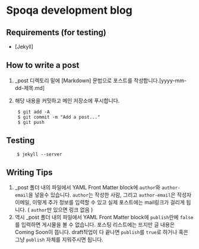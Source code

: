 # Spoqa development blog

## Requirements (for testing)

- [Jekyll]

## How to write a post
1. _post 디렉토리 밑에 [Markdown] 문법으로 포스트를 작성합니다.[yyyy-mm-dd-제목.md]
2. 해당 내용을 커밋하고 메인 저장소에 푸시합니다.

        $ git add -A
        $ git commit -m "Add a post..."
        $ git push
        
## Testing

        $ jekyll --server

## Writing Tips
1. _post 폴더 내의 파일에서 YAML Front Matter block에 <code>author</code>와 <code>author-email</code>을 넣을수 있습니다. <code>author</code>는 작성한 사람, 그리고 <code>author-email</code>은 작성자 이메일, 이렇게 추가 정보를 입력할 수 있고 실제 포스트에는 mail링크가 걸리게 됩니다. ( <code>author</code>만 있으면 링크 없음 )
2. 역시 _post 폴더 내의 파일에서 YAML Front Matter block에 <code>publish</code>란에 <code>false</code>를 입력하면 게시물을 볼 수 없습니다. 포스팅 리스트에는 뜨지만 글 내용은 Coming Soon이 뜹니다. draft작업이 다 끝나면 <code>publish</code>를 <code>true</code>로 하거나 혹은 그냥 <code>publish</code> 자체를 지워주시면 됩니다.

